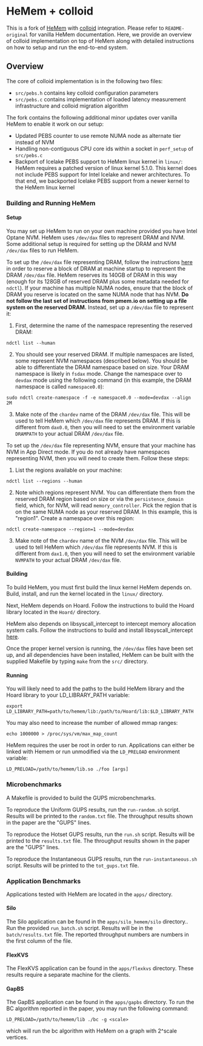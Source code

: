 # HeMem + colloid

This is a fork of [HeMem](https://bitbucket.org/ajaustin/hemem/src/master/) with [colloid](https://github.com/webglider/colloid/) integration. Please refer to `README-original` for vanilla HeMem documentation. Here, we provide an overview of colloid implementation on top of HeMem along with detailed instructions on how to setup and run the end-to-end system.

## Overview

The core of colloid implementation is in the following two files:
* `src/pebs.h` contains key colloid configuration parameters
* `src/pebs.c` contains implementation of loaded latency measurement infrastructure and colloid migration algorithm

The fork contains the following additional minor updates over vanilla HeMem to enable it work on our setup:
* Updated PEBS counter to use remote NUMA node as alternate tier instead of NVM
* Handling non-contiguous CPU core ids within a socket in `perf_setup` of `src/pebs.c`
* Backport of Icelake PEBS support to HeMem linux kernel in `linux/`: HeMem requires a patched version of linux kernel 5.1.0. This kernel does not include PEBS support for Intel Icelake and newer architectures. To that end, we backported Icelake PEBS support from a newer kernel to the HeMem linux kernel

### Building and Running HeMem

#### Setup

You may set up HeMem to run on your own machine provided you have Intel Optane NVM. HeMem uses `/dev/dax` files to represent DRAM and NVM. Some additional setup is required for setting up the DRAM and NVM `/dev/dax` files to run HeMem.

To set up the `/dev/dax` file representing DRAM, follow the instructions [here](https://pmem.io/2016/02/22/pm-emulation.html "here") in order to reserve a block of DRAM at machine startup to represent the DRAM `/dev/dax` file. HeMem reserves its 140GB of DRAM in this way (enough for its 128GB of reserved DRAM plus some metadata needed for `ndctl`). If your machine has multiple NUMA nodes, ensure that the block of DRAM you reserve is located on the same NUMA node that has NVM. **Do not follow the last set of instructions from pmem.io on setting up a file system on the reserved DRAM.** Instead, set up a `/dev/dax` file to represent it:

1. First, determine the name of the namespace representing the reserved DRAM:

`ndctl list --human`

2. You should see your reserved DRAM. If multiple namespaces are listed, some represent NVM namespaces (described below). You should be able to differentiate the DRAM namespace based on size. Your DRAM namespace is likely in `fsdax` mode. Change the namespace over to `devdax` mode using the following command (in this example, the DRAM namespace is called `namespace0.0`):

`sudo ndctl create-namespace -f -e namespace0.0 --mode=devdax --align 2M`

3. Make note of the `chardev` name of the DRAM `/dev/dax` file. This will be used to tell HeMem which `/dev/dax` file represents DRAM. If this is different from `dax0.0`, then you will need to set the environment variable `DRAMPATH` to your actual DRAM `/dev/dax` file.

To set up the `/dev/dax` file representing NVM, ensure that your machine has NVM in App Direct mode. If you do not already have namespaces representing NVM, then you will need to create them. Follow these steps:

1. List the regions available on your machine:

`ndctl list --regions --human`

2. Note which regions represent NVM. You can differentiate them from the reserved DRAM region based on size or via the `persistence_domain` field, which, for NVM, will read `memory_controller`. Pick the region that is on the same NUMA node as your reserved DRAM. In this example, this is "region1". Create a namespace over this region:

`ndctl create-namespace --region=1 --mode=devdax`

3. Make note of the `chardev` name of the NVM `/dev/dax` file. This will be used to tell HeMem which `/dev/dax` file represents NVM. If this is different from `dax1.0`, then you will need to set the environment variable `NVMPATH` to your actual DRAM `/dev/dax` file.


#### Building

To build HeMem, you must first build the linux kernel HeMem depends on. Build, install, and run the kernel located in the `linux/` directory.

Next, HeMem depends on Hoard. Follow the instructions to build the Hoard library located in the `Hoard/` directory.

HeMem also depends on libsyscall_intercept to intercept memory allocation system calls. Follow the instructions to build and install libsyscall_intercept [here](https://github.com/pmem/syscall_intercept).

Once the proper kernel version is running, the `/dev/dax` files have been set up, and all dependencies have been installed, HeMem can be built with the supplied Makefile by typing `make` from the `src/` directory.

#### Running

You will likely need to add the paths to the build HeMem library and the Hoard library to your LD_LIBRARY_PATH variable:

`export LD_LIBRARY_PATH=path/to/hemem/lib:/path/to/Hoard/lib:$LD_LIBRARY_PATH`

You may also need to increase the number of allowed mmap ranges:

`echo 1000000 > /proc/sys/vm/max_map_count`

HeMem requires the user be root in order to run. Applications can either be linked with Hemem or run unmodified via the `LD_PRELOAD` environment variable:

`LD_PRELOAD=/path/to/hemem/lib.so ./foo [args]`

### Microbenchmarks

A Makefile is provided to build the GUPS microbenchmarks.

To reproduce the Uniform GUPS results, run the `run-random.sh` script. Results will be printed to the `random.txt` file. The throughput results shown in the paper are the "GUPS" lines.

To reproduce the Hotset GUPS results, run the `run.sh` script. Results will be printed to the `results.txt` file. The throughput results shown in the paper are the "GUPS" lines.

To reproduce the Instantaneous GUPS results, run the `run-instantaneous.sh` script. Results will be printed to the `tot_gups.txt` file.

### Application Benchmarks

Applications tested with HeMem are located in the `apps/` directory.

#### Silo 

The Silo application can be found in the `apps/silo_hemem/silo` directory.. Run the provided `run_batch.sh` script. Results will be in the `batch/results.txt` file. The reported throughput numbers are numbers in the first column of the file.

#### FlexKVS

The FlexKVS application can be found in the `apps/flexkvs` directory. These results require a separate machine for the clients.

#### GapBS

The GapBS application can be found in the `apps/gapbs` directory. To run the BC algorithm reported in the paper, you may run the following command:

`LD_PRELOAD=/path/to/hemem/lib ./bc -g <scale>`

which will run the bc algorithm with HeMem on a graph with 2^scale vertices.

